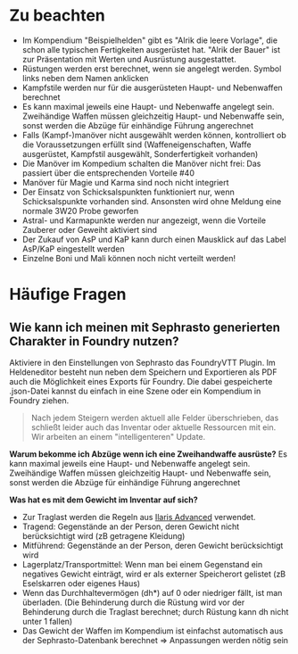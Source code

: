 # Zu beachten

- Im Kompendium "Beispielhelden" gibt es "Alrik die leere Vorlage", die schon alle typischen Fertigkeiten ausgerüstet
  hat. "Alrik der Bauer" ist zur Präsentation mit Werten und Ausrüstung ausgestattet.
- Rüstungen werden erst berechnet, wenn sie angelegt werden. Symbol links neben dem Namen anklicken
- Kampfstile werden nur für die ausgerüsteten Haupt- und Nebenwaffen berechnet
- Es kann maximal jeweils eine Haupt- und Nebenwaffe angelegt sein. Zweihändige Waffen müssen gleichzeitig Haupt- und
  Nebenwaffe sein, sonst werden die Abzüge für einhändige Führung angerechnet
- Falls (Kampf-)manöver nicht ausgewählt werden können, kontrolliert ob die Voraussetzungen erfüllt sind
  (Waffeneigenschaften, Waffe ausgerüstet, Kampfstil ausgewählt, Sonderfertigkeit vorhanden)
- Die Manöver im Kompedium schalten die Manöver nicht frei: Das passiert über die entsprechenden Vorteile #40
- Manöver für Magie und Karma sind noch nicht integriert
- Der Einsatz von Schicksalspunkten funktioniert nur, wenn Schicksalspunkte vorhanden sind. Ansonsten wird ohne
  Meldung eine normale 3W20 Probe geworfen
- Astral- und Karmapunkte werden nur angezeigt, wenn die Vorteile Zauberer oder Geweiht aktiviert sind
- Der Zukauf von AsP und KaP kann durch einen Mausklick auf das Label AsP/KaP eingestellt werden
- Einzelne Boni und Mali können noch nicht verteilt werden!

# Häufige Fragen

## Wie kann ich meinen mit Sephrasto generierten Charakter in Foundry nutzen?

Aktiviere in den Einstellungen von Sephrasto das FoundryVTT Plugin.
Im Heldeneditor besteht nun neben dem Speichern und Exportieren als PDF auch
die Möglichkeit eines Exports für Foundry. Die dabei gespeicherte .json-Datei
kannst du einfach in eine Szene oder ein Kompendium in Foundry ziehen.

> Nach jedem Steigern werden aktuell alle Felder überschrieben, das schließt
> leider auch das Inventar oder aktuelle Ressourcen mit ein. Wir arbeiten an
> einem "intelligenteren" Update.

**Warum bekomme ich Abzüge wenn ich eine Zweihandwaffe ausrüste?**
Es kann maximal jeweils eine Haupt- und Nebenwaffe angelegt sein.
Zweihändige Waffen müssen gleichzeitig Haupt- und Nebenwaffe sein, sonst werden die Abzüge für
einhändige Führung angerechnet

**Was hat es mit dem Gewicht im Inventar auf sich?**

- Zur Traglast werden die Regeln aus [Ilaris Advanced](https://dsaforum.de/viewtopic.php?f=180&t=49412) verwendet.
- Tragend: Gegenstände an der Person, deren Gewicht nicht berücksichtigt wird (zB getragene Kleidung)
- Mitführend: Gegenstände an der Person, deren Gewicht berücksichtigt wird
- Lagerplatz/Transportmittel: Wenn man bei einem Gegenstand ein negatives Gewicht einträgt, wird er als externer Speicherort gelistet (zB Eselskarren oder eigenes Haus)
- Wenn das Durchhaltevermögen (dh\*) auf 0 oder niedriger fällt, ist man überladen. (Die Behinderung durch die Rüstung wird vor der Behinderung durch die Traglast berechnet; durch Rüstung kann dh nicht unter 1 fallen)
- Das Gewicht der Waffen im Kompendium ist einfachst automatisch aus der Sephrasto-Datenbank berechnet => Anpassungen werden nötig sein
